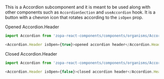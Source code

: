 This is a Accordion subcomponent and it is meant to be used along with other components such as `AccordionSection` and `useAccordion` hook. It is a button with a chevron icon that rotates according to the `isOpen` prop.

Opened Accordion.Header

```js
import Accordion from 'zopa-react-components/components/organisms/Accordion/Accordion';

<Accordion.Header isOpen={true}>opened accordion header</Accordion.Header>;
```

Closed Accordion.Header

```js
import Accordion from 'zopa-react-components/components/organisms/Accordion/Accordion';

<Accordion.Header isOpen={false}>closed accordion header</Accordion.Header>;
```
